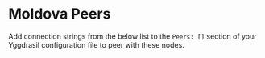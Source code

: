 # Moldova Peers

Add connection strings from the below list to the `Peers: []` section of your
Yggdrasil configuration file to peer with these nodes.
